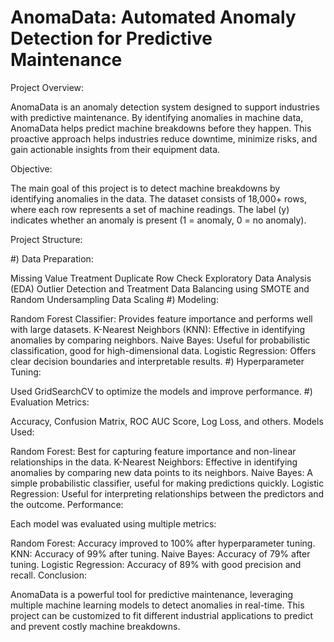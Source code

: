 # AnomaData: Automated Anomaly Detection for Predictive Maintenance

Project Overview:

AnomaData is an anomaly detection system designed to support industries with predictive maintenance. By identifying anomalies in machine data, AnomaData helps predict machine breakdowns before they happen. This proactive approach helps industries reduce downtime, minimize risks, and gain actionable insights from their equipment data.

Objective:

The main goal of this project is to detect machine breakdowns by identifying anomalies in the data. The dataset consists of 18,000+ rows, where each row represents a set of machine readings. The label (y) indicates whether an anomaly is present (1 = anomaly, 0 = no anomaly).

Project Structure:

#) Data Preparation:

Missing Value Treatment
Duplicate Row Check
Exploratory Data Analysis (EDA)
Outlier Detection and Treatment
Data Balancing using SMOTE and Random Undersampling
Data Scaling
#) Modeling:

Random Forest Classifier: Provides feature importance and performs well with large datasets.
K-Nearest Neighbors (KNN): Effective in identifying anomalies by comparing neighbors.
Naive Bayes: Useful for probabilistic classification, good for high-dimensional data.
Logistic Regression: Offers clear decision boundaries and interpretable results.
#) Hyperparameter Tuning:

Used GridSearchCV to optimize the models and improve performance.
#) Evaluation Metrics:

Accuracy, Confusion Matrix, ROC AUC Score, Log Loss, and others.
Models Used:

Random Forest: Best for capturing feature importance and non-linear relationships in the data.
K-Nearest Neighbors: Effective in identifying anomalies by comparing new data points to its neighbors.
Naive Bayes: A simple probabilistic classifier, useful for making predictions quickly.
Logistic Regression: Useful for interpreting relationships between the predictors and the outcome.
Performance:

Each model was evaluated using multiple metrics:

Random Forest: Accuracy improved to 100% after hyperparameter tuning.
KNN: Accuracy of 99% after tuning.
Naive Bayes: Accuracy of 79% after tuning.
Logistic Regression: Accuracy of 89% with good precision and recall.
Conclusion:

AnomaData is a powerful tool for predictive maintenance, leveraging multiple machine learning models to detect anomalies in real-time. This project can be customized to fit different industrial applications to predict and prevent costly machine breakdowns.

